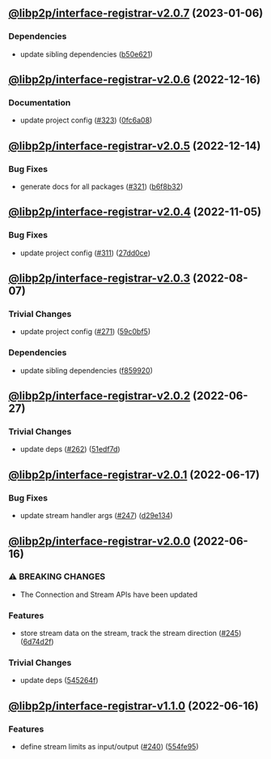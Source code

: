 ## [@libp2p/interface-registrar-v2.0.7](https://github.com/libp2p/js-libp2p-interfaces/compare/@libp2p/interface-registrar-v2.0.6...@libp2p/interface-registrar-v2.0.7) (2023-01-06)


### Dependencies

* update sibling dependencies ([b50e621](https://github.com/libp2p/js-libp2p-interfaces/commit/b50e621d31a8b32affc3fadb9f97c4883d577f93))

## [@libp2p/interface-registrar-v2.0.6](https://github.com/libp2p/js-libp2p-interfaces/compare/@libp2p/interface-registrar-v2.0.5...@libp2p/interface-registrar-v2.0.6) (2022-12-16)


### Documentation

* update project config ([#323](https://github.com/libp2p/js-libp2p-interfaces/issues/323)) ([0fc6a08](https://github.com/libp2p/js-libp2p-interfaces/commit/0fc6a08e9cdcefe361fe325281a3a2a03759ff59))

## [@libp2p/interface-registrar-v2.0.5](https://github.com/libp2p/js-libp2p-interfaces/compare/@libp2p/interface-registrar-v2.0.4...@libp2p/interface-registrar-v2.0.5) (2022-12-14)


### Bug Fixes

* generate docs for all packages ([#321](https://github.com/libp2p/js-libp2p-interfaces/issues/321)) ([b6f8b32](https://github.com/libp2p/js-libp2p-interfaces/commit/b6f8b32a920c15a28fe021e6050e31aaae89d518))

## [@libp2p/interface-registrar-v2.0.4](https://github.com/libp2p/js-libp2p-interfaces/compare/@libp2p/interface-registrar-v2.0.3...@libp2p/interface-registrar-v2.0.4) (2022-11-05)


### Bug Fixes

* update project config ([#311](https://github.com/libp2p/js-libp2p-interfaces/issues/311)) ([27dd0ce](https://github.com/libp2p/js-libp2p-interfaces/commit/27dd0ce3c249892ac69cbb24ddaf0b9f32385e37))

## [@libp2p/interface-registrar-v2.0.3](https://github.com/libp2p/js-libp2p-interfaces/compare/@libp2p/interface-registrar-v2.0.2...@libp2p/interface-registrar-v2.0.3) (2022-08-07)


### Trivial Changes

* update project config ([#271](https://github.com/libp2p/js-libp2p-interfaces/issues/271)) ([59c0bf5](https://github.com/libp2p/js-libp2p-interfaces/commit/59c0bf5e0b05496fca2e4902632b61bb41fad9e9))


### Dependencies

* update sibling dependencies ([f859920](https://github.com/libp2p/js-libp2p-interfaces/commit/f859920423587ae797ac90ccaa3af8bdf60ae549))

## [@libp2p/interface-registrar-v2.0.2](https://github.com/libp2p/js-libp2p-interfaces/compare/@libp2p/interface-registrar-v2.0.1...@libp2p/interface-registrar-v2.0.2) (2022-06-27)


### Trivial Changes

* update deps ([#262](https://github.com/libp2p/js-libp2p-interfaces/issues/262)) ([51edf7d](https://github.com/libp2p/js-libp2p-interfaces/commit/51edf7d9b3765a6f75c915b1483ea345d0133a41))

## [@libp2p/interface-registrar-v2.0.1](https://github.com/libp2p/js-libp2p-interfaces/compare/@libp2p/interface-registrar-v2.0.0...@libp2p/interface-registrar-v2.0.1) (2022-06-17)


### Bug Fixes

* update stream handler args ([#247](https://github.com/libp2p/js-libp2p-interfaces/issues/247)) ([d29e134](https://github.com/libp2p/js-libp2p-interfaces/commit/d29e134bd70295c725bfd627d5887954d1a278ae))

## [@libp2p/interface-registrar-v2.0.0](https://github.com/libp2p/js-libp2p-interfaces/compare/@libp2p/interface-registrar-v1.1.0...@libp2p/interface-registrar-v2.0.0) (2022-06-16)


### ⚠ BREAKING CHANGES

* The Connection and Stream APIs have been updated

### Features

* store stream data on the stream, track the stream direction ([#245](https://github.com/libp2p/js-libp2p-interfaces/issues/245)) ([6d74d2f](https://github.com/libp2p/js-libp2p-interfaces/commit/6d74d2f9f344fb4d6741ba0d35263ebe351a4c65))


### Trivial Changes

* update deps ([545264f](https://github.com/libp2p/js-libp2p-interfaces/commit/545264f87a58394d2a7da77e93f3a596e889238f))

## [@libp2p/interface-registrar-v1.1.0](https://github.com/libp2p/js-libp2p-interfaces/compare/@libp2p/interface-registrar-v1.0.0...@libp2p/interface-registrar-v1.1.0) (2022-06-16)


### Features

* define stream limits as input/output ([#240](https://github.com/libp2p/js-libp2p-interfaces/issues/240)) ([554fe95](https://github.com/libp2p/js-libp2p-interfaces/commit/554fe95865c4851fcef3b311d80d44f82a613969))
